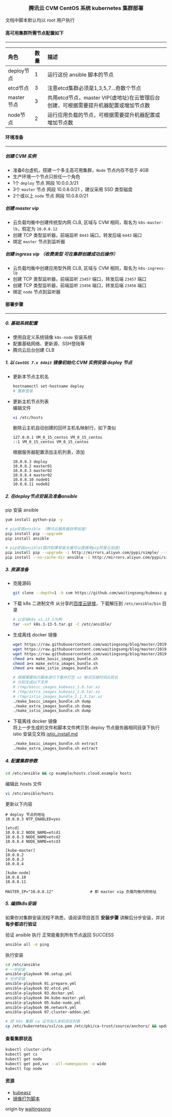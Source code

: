 ### <center>腾讯云 CVM CentOS 系统 kubernetes 集群部署</center>

文档中脚本默认均以 root 用户执行

#### 高可用集群所需节点配置如下
---- 

|角色|数量|描述|
|:-|:-|:-|
|deploy节点|1|运行这份 ansible 脚本的节点|
|etcd节点|3|注意etcd集群必须是1,3,5,7...奇数个节点|
|master节点|3|共用etcd节点，master VIP(虚地址)在云管理后台创建，可根据需要提升机器配置或增加节点数|
|node节点|2|运行应用负载的节点，可根据需要提升机器配置或增加节点数|


#### 环境准备
---- 

##### 创建 CVM 实例
- 准备6台虚机，搭建一个多主高可用集群，`Node` 节点内存不低于 4GB
- 生产环境一个节点只担任一个角色
- 1个 `deploy` 节点 网段 10.0.0.3/21
- 3个 `master` 节点 网段 10.0.8.0/21 ，建议采用 SSD 类型磁盘
- 2个或以上 `node` 节点 网段 10.0.8.0/21

##### 创建 master vip
- 云负载均衡中创建传统型内网 CLB, 区域与 CVM 相同，取名为 `k8s-master-lb`，假定为 `10.0.8.12`
- 创建 TCP 类型监听器，前端监听 `8443` 端口，转发后端 `6443` 端口
- 绑定 `master` 节点到监听器

##### 创建 ingress vip （收费类型 可在集群创建成功后操作）
- 云负载均衡中创建应用型外网 CLB, 区域与 CVM 相同，取名为 `k8s-ingress-lb`
- 创建 TCP 类型监听器，前端监听 `23457` 端口，转发后端 `23457` 端口
- 创建 TCP 类型监听器，前端监听 `23456` 端口，转发后端 `23456` 端口
- 绑定 `node` 节点到监听器


#### 部署步骤
---- 


##### 0. 基础系统配置

+ 使用自定义系统镜像 `k8s-node` 安装系统
+ 配置基础网络、更新源、SSH登陆等
+ 腾讯云后台创建 CLB


##### 1. 以 `CentOS 7.x 64bit` 镜像初始化 CVM 实例安装 deploy 节点

- 更新本节点主机名
  ```bash
  hostnamectl set-hostname deploy
  # 重新登录
  ```

- 更新主机节点列表  
  编辑文件
  ```bash
  vi /etc/hosts
  ```

  删除云主机自动创建的回环主机名映射行，如下类似
  ```
  127.0.0.1 VM_0_15_centos VM_0_15_centos
  ::1 VM_0_15_centos VM_0_15_centos
  ```

  根据服务器配置添加主机列表，添加
  ```
  10.0.0.3 deploy
  10.0.8.2 master01
  10.0.8.3 master02
  10.0.8.4 master02
  10.0.8.10 node01
  10.0.8.11 node02
  ```


##### 2. 在deploy节点安装及准备ansible

pip 安装 ansible
``` bash
yum install python-pip -y

# pip安装ansible （腾讯云服务器自带加速）
pip install pip --upgrade
pip install ansible

# pip安装ansible(国内如果安装太慢可以直接用pip阿里云加速)
pip install pip --upgrade -i http://mirrors.aliyun.com/pypi/simple/ --trusted-host mirrors.aliyun.com
pip install --no-cache-dir ansible -i http://mirrors.aliyun.com/pypi/simple/ --trusted-host mirrors.aliyun.com
```


##### 3. 资源准备

- 克隆源码
  ```bash
  git clone --depth=1 -b cvm https://github.com/waitingsong/kubeasz.git /etc/ansible
  ```

- 下载 k8s 二进制文件
从分享的[百度云链接](https://pan.baidu.com/s/1c4RFaA)，下载解压到 `/etc/ansible/bin` 目录
  ```bash
  # 以安装k8s v1.13.5为例
  tar -xvf k8s.1-13-5.tar.gz -C /etc/ansible/
  ```

- 生成离线 docker 镜像  
  ```bash
  wget https://raw.githubusercontent.com/waitingsong/blog/master/201904/assets/make_basic_images_bundle.sh
  wget https://raw.githubusercontent.com/waitingsong/blog/master/201904/assets/make_extra_images_bundle.sh
  wget https://raw.githubusercontent.com/waitingsong/blog/master/201904/assets/make_istio_images_bundle.sh
  chmod a+x make_basic_images_bundle.sh
  chmod a+x make_extra_images_bundle.sh
  chmod a+x make_istio_images_bundle.sh

  # 根据需要执行脚本进行下载并打包 xz 格式压缩时间比较长
  # 分别生成以下文件
  # /tmp/basic_images_kubeasz_1.0.tar.xz
  # /tmp/extra_images_kubeasz_1.0.tar.xz
  # /tmp/istio_images_bundle_1.1.3.tar.xz
  ./make_basic_images_bundle.sh dump
  ./make_extra_images_bundle.sh dump
  ./make_istio_images_bundle.sh dump
  ```

- 下载离线 docker 镜像  
将上一步生成的文件和脚本文件拷贝到 deploy 节点服务器相同目录下执行  
istio 安装见文档 [istio_install.md](./istio_install.md)
  ```bash
  ./make_basic_images_bundle.sh extract
  ./make_extra_images_bundle.sh extract
  ```

##### 4. 配置集群参数
```bash
cd /etc/ansible && cp example/hosts.cloud.example hosts
``` 

编辑此 hosts 文件
```bash
vi /etc/ansible/hosts
```

更新以下内容
```
# deploy 节点的地址
10.0.0.3 NTP_ENABLED=yes

[etcd]
10.0.8.2 NODE_NAME=etcd1
10.0.8.3 NODE_NAME=etcd2
10.0.8.4 NODE_NAME=etcd3

[kube-master]
10.0.8.2
10.0.8.3
10.0.8.4

[kube-node]
10.0.8.10
10.0.8.11

MASTER_IP="10.0.8.12"                # 即 master vip 负载均衡内网地址
```


##### 5. 编排k8s安装

如果你对集群安装流程不熟悉，请阅读项目首页 **安装步骤** 讲解后分步安装，并对 **每步都进行验证**  

验证 ansible 执行 正常能看到所有节点返回 SUCCESS
```bash
ansible all -m ping
``` 

执行安装
```bash
cd /etc/ansible
# 一步安装
ansible-playbook 90.setup.yml
# 分步安装
ansible-playbook 01.prepare.yml
ansible-playbook 02.etcd.yml
ansible-playbook 03.docker.yml
ansible-playbook 04.kube-master.yml
ansible-playbook 05.kube-node.yml
ansible-playbook 06.network.yml
ansible-playbook 07.cluster-addon.yml

# 把 k8s 集群 ca 证书加入本机信任列表
cp /etc/kubernetes/ssl/ca.pem /etc/pki/ca-trust/source/anchors/ && update-ca-trust
```

#### 查看集群状态
```bash
kubectl cluster-info
kubectl get cs
kubectl get node
kubectl get pod,svc --all-namespaces -o wide
kubectl top node
```

#### 资源
- [kubeasz](https://github.com/easzlab/kubeasz)
- [镜像打包脚本](https://github.com/waitingsong/blog/tree/master/201904/assets)

origin by [waitingsong](https://github.com/waitingsong/blog/blob/master/201904/k8s_cvm_intro.md)
